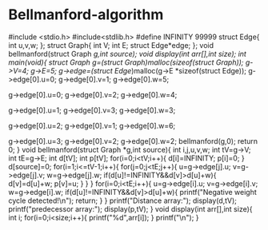 # Bellmanford-algorithm

#include <stdio.h>
#include<stdlib.h>
#define INFINITY 99999
struct Edge{
  int u,v,w;
};
struct Graph{
  int V;
  int E;
  struct Edge*edge;
};
void bellmanford(struct Graph *g,int source);
void display(int arr[],int size);
int main(void){
  struct Graph *g=(struct Graph*)malloc(sizeof(struct Graph));
  g->V=4;
  g->E=5;
  g->edge=(struct Edge*)malloc(g->E *sizeof(struct Edge));
  g->edge[0].u=0;
  g->edge[0].v=1;
  g->edge[0].w=5;
  
  g->edge[0].u=0;
  g->edge[0].v=2;
  g->edge[0].w=4;
  
  g->edge[0].u=1;
  g->edge[0].v=3;
  g->edge[0].w=3;
  
  g->edge[0].u=2;
  g->edge[0].v=1;
  g->edge[0].w=6;
  
  g->edge[0].u=3;
  g->edge[0].v=2;
  g->edge[0].w=2;
  bellmanford(g,0);
  return 0;
}
void bellmanford(struct Graph *g,int source){
  int i,j,u,v,w;
  int tV=g->V;
  int tE=g->E;
  int d[tV];
  int p[tV];
  for(i=0;i<tV;i++){
    d[i]=INFINITY;
    p[i]=0;
  }
  d[source]=0;
  for(i=1;i<=tV-1;i++){
    for(j=0;j<tE;j++){
      u=g->edge[j].u;
      v=g->edge[j].v;
      w=g->edge[j].w;
      if(d[u]!=INFINITY&&d[v]>d[u]+w){
        d[v]=d[u]+w;
        p[v]=u;
      }
    }
  }
  for(i=0;i<tE;i++){
    u=g->edge[i].u;
    v=g->edge[i].v;
    w=g->edge[i].w;
    if(d[u]!=INFINITY&&d[v]>d[u]+w){
      printf("Negative weight cycle detected!\n");
      return;
    }
  }
  printf("Distance array:");
  display(d,tV);
  printf("predecessor array:");
  display(p,tV);
}
void display(int arr[],int size){
  int i;
  for(i=0;i<size;i++){
    printf("%d",arr[i]);
  }
  printf("\n");
}
